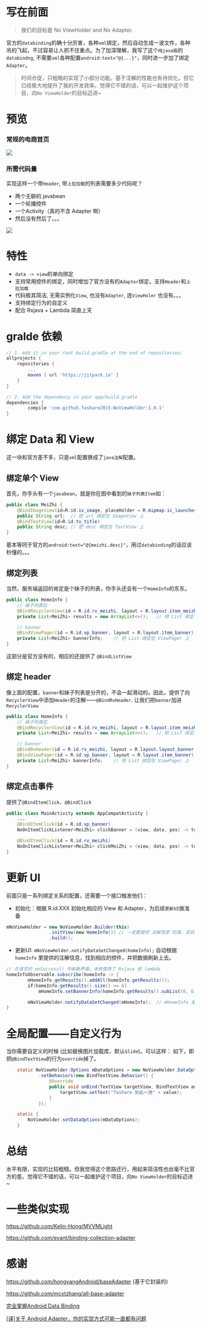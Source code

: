 # 写在前面
> 我们的目标是 No ViewHolder and No Adapter.

官方的`databinding`的确十分厉害，各种`xml`绑定，然后自动生成一波文件，各种吊的飞起，不过容易让人抓不住重点。为了加深理解，我写了这个`纯java版`的`databindng`, 不需要`xml`各种配置`android:text="@{...}"`，同时进一步加了绑定`Adapter`。

>时间仓促，只粗略的实现了小部分功能。基于注解的性能也有待优化，但它已经极大地提升了我的开发效率。觉得它不错的话，可以一起维护这个项目，向`No ViewHolder`的目标迈进~


# 预览
### 常规的电商首页

![](https://raw.githubusercontent.com/fashare2015/NoViewHolder/master/screen-record/preview.gif)

### 所需代码量
实现这样一个带`Header`, 带`上拉加载`的列表需要多少代码呢？
- 两个无聊的 javabean
- 一个轮播控件
- 一个Activity（真的不含 Adapter 啊）
- 然后没有然后了。。。

![](https://raw.githubusercontent.com/fashare2015/NoViewHolder/master/screen-record/project.png)

# 特性
- `data -> view`的单向绑定
- 支持常用控件的绑定，同时增加了官方没有的`Adapter`绑定。支持`Header`和`上拉加载`
- 代码极其简洁, 无需实例化`View`, 也没有`Adapter`, 连`ViewHoler` 也没有。。。
- 支持绑定行为的自定义
- 配合 Rxjava + Lambda 简直上天

# gralde 依赖
```gradle
// 1. Add it in your root build.gradle at the end of repositories:
allprojects {
	repositories {
		...
		maven { url 'https://jitpack.io' }
	}
}

// 2. Add the dependency in your app/build.gradle
dependencies {
        compile 'com.github.fashare2015:NoViewHolder:1.0.1'
}
```
# 绑定 Data 和 View
这一块和官方差不多，只是`xml`配置换成了`java注解`配置。

## 绑定单个 View
首先，你手头有一个`javabean`，就是你在图中看到的`妹子列表Item`如：
```java
public class MeiZhi {
    @BindImageView(id=R.id.iv_image, placeHolder = R.mipmap.ic_launcher)
    public String url;  // 把 url 绑定在 ImageView 上
    @BindTextView(id=R.id.tv_title)
    public String desc; // 把 desc 绑定在 TextView 上
}
```
基本等同于官方的`android:text="@{meizhi.desc}"`，用过`databinding`的话应该秒懂的。。。


## 绑定列表
当然，服务端返回的肯定是个妹子的列表，你手头还会有一个`HomeInfo`的东东。
```java
public class HomeInfo {
    // 妹子列表区
    @BindRecyclerView(id = R.id.rv_meizhi, layout = R.layout.item_meizhi)
    private List<MeiZhi> results = new ArrayList<>();   // 把 List 绑定在 RecyclerView 上

    // banner
    @BindViewPager(id = R.id.vp_banner, layout = R.layout.item_banner)
    private List<MeiZhi> bannerInfo;    // 把 List 绑定在 ViewPager 上
}
```
这部分是官方没有的，相应的还提供了 `@BindListView`

## 绑定 header
像上面的配置，`banner`和妹子列表是分开的，不会一起滑动的。因此，提供了向`RecyclerView`中添加`Header`的注解——`@BindRvHeader`.
让我们把`banner`加进`RecyclerView`

```java
public class HomeInfo {
    // 妹子列表区
    @BindRecyclerView(id = R.id.rv_meizhi, layout = R.layout.item_meizhi)
    private List<MeiZhi> results = new ArrayList<>();   // 把 List 绑定在 RecyclerView 上

    // banner
    @BindRvHeader(id = R.id.rv_meizhi, layout = R.layout.layout_banner, itemType = 0) // 增加这一行 !!!
    @BindViewPager(id = R.id.vp_banner, layout = R.layout.item_banner)
    private List<MeiZhi> bannerInfo;    // 把 List 绑定在 ViewPager 上
}
```

## 绑定点击事件
提供了`@BindItemClick`、`@BindClick`
```java
public class MainActivity extends AppCompatActivity {
    ...
    @BindItemClick(id = R.id.vp_banner)
    NoOnItemClickListener<MeiZhi> clickBanner = (view, data, pos) -> toast("click Banner: " + pos + ", "+ data.toString());

    @BindItemClick(id = R.id.rv_meizhi)
    NoOnItemClickListener<MeiZhi> clickMeiZhi = (view, data, pos) -> toast("click MeiZhi: " + pos + ", "+ data.toString());
}
```

# 更新 UI
前面只是一系列绑定关系的配置，还需要一个接口触发他们：
- 初始化：根据 R.id.XXX 初始化相应的 View 和 Adapter，为后续`更新UI`做准备

```java
mNoViewHolder = new NoViewHolder.Builder(this)
                .initView(new HomeInfo()) // 一定要提供`注解信息`的类，否则无法初始化。
                .build();
```
- 更新UI: `mNoViewHolder.notifyDataSetChanged(homeInfo);`
自动根据 `homeInfo` 里提供的注解信息，找到相应的控件，并把数据刷新上去。

```java
// 在请求的 onSuccess() 中刷新界面，本例使用了 Rxjava 和 lambda
homeInfoObservable.subscribe(homeInfo -> {
        mHomeInfo.getResults().addAll(homeInfo.getResults());           // 更新 妹子列表 info
        if(homeInfo.getResults().size() >= 6)
            mHomeInfo.setBannerInfo(homeInfo.getResults().subList(0, 6));   // 更新 bannerInfo

        mNoViewHolder.notifyDataSetChanged(mHomeInfo);  // mHomeInfo 发生变化, 通知 UI 及时刷新
}
```

# 全局配置——自定义行为
当你需要自定义的时候 (比如替换图片加载库，默认`Glide`)。可以这样：
如下，即把`@BindTextView`的行为`override`掉了。
```java
    static NoViewHolder.Options mDataOptions = new NoViewHolder.DataOptions()
            .setBehaviors(new BindTextView.Behavior() {
                @Override
                public void onBind(TextView targetView, BindTextView annotation, Object value) {
                    targetView.setText("fashare 到此一游" + value);
                }
            });

    static {
        NoViewHolder.setDataOptions(mDataOptions);
    }
```

# 总结
水平有限，实现的比较粗糙。但我觉得这个思路还行，用起来简洁性也丝毫不比官方的差。觉得它不错的话，可以一起维护这个项目，向`No ViewHolder`的目标迈进~

# 一些类似实现
https://github.com/Kelin-Hong/MVVMLight

https://github.com/evant/binding-collection-adapter

# 感谢
https://github.com/hongyangAndroid/baseAdapter (基于它封装的)

https://github.com/mcxtzhang/all-base-adapter

[完全掌握Android Data Binding](http://www.jcodecraeer.com/a/anzhuokaifa/androidkaifa/2015/0603/2992.html)

[[译]关于 Android Adapter，你的实现方式可能一直都有问题](http://www.jianshu.com/p/c6a44e18badb)
